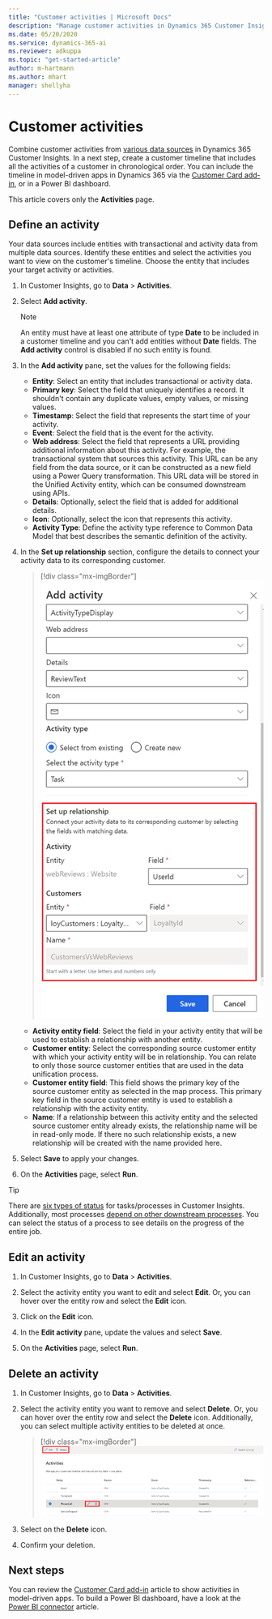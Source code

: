 ```yaml
---
title: "Customer activities | Microsoft Docs"
description: "Manage customer activities in Dynamics 365 Customer Insights and view them in customer timeline." 
ms.date: 05/20/2020
ms.service: dynamics-365-ai
ms.reviewer: adkuppa
ms.topic: "get-started-article"
author: m-hartmann
ms.author: mhart
manager: shellyha
---
```


# Customer activities

Combine customer activities from [various data sources](data-sources-list.md) in Dynamics 365 Customer Insights. In a next step, create a customer timeline that includes all the activities of a customer in chronological order. You can include the timeline in model-driven apps in Dynamics 365 via the [Customer Card add-in](pm-customer-card-addin.md), or in a Power BI dashboard.

This article covers only the **Activities** page.

## Define an activity

Your data sources include entities with transactional and activity data from multiple data sources. Identify these entities and select the activities you want to view on the customer's timeline. Choose the entity that includes your target activity or activities.

1. In Customer Insights, go to **Data** > **Activities**.

1. Select **Add activity**.

   > [!NOTE]
   > An entity must have at least one attribute of type **Date** to be included in a customer timeline and you can't add entities without **Date** fields. The **Add activity** control is disabled if no such entity is found.

1. In the **Add activity** pane, set the values for the following fields:

   - **Entity**: Select an entity that includes transactional or activity data.
   - **Primary key**: Select the field that uniquely identifies a record. It shouldn't contain any duplicate values, empty values, or missing values.
   - **Timestamp**: Select the field that represents the start time of your activity.
   - **Event**: Select the field that is the event for the activity.
   - **Web address**: Select the field that represents a URL providing additional information about this activity. For example, the transactional system that sources this activity. This URL can be any field from the data source, or it can be constructed as a new field using a Power Query transformation. This URL data will be stored in the Unified Activity entity, which can be consumed downstream using APIs.
   - **Details**: Optionally, select the field that is added for additional details.
   - **Icon**: Optionally, select the icon that represents this activity.
   - **Activity Type**: Define the activity type reference to Common Data Model that best describes the semantic definition of the activity.

1. In the **Set up relationship** section, configure the details to connect your activity data to its corresponding customer.

   > [!div class="mx-imgBorder"]
   > ![Define the entity relationship](media/activities-entities-define.png "Define the entity relationship")

    - **Activity entity field**: Select the field in your activity entity that will be used to establish a relationship with another entity.
    - **Customer entity**: Select the corresponding source customer entity with which your activity entity will be in relationship. You can relate to only those source customer entities that are used in the data unification process.
    - **Customer entity field**: This field shows the primary key of the source customer entity as selected in the map process. This primary key field in the source customer entity is used to establish a relationship with the activity entity.
    - **Name**: If a relationship between this activity entity and the selected source customer entity already exists, the relationship name will be in read-only mode. If there no such relationship exists, a new relationship will be created with the name provided here.

1. Select **Save** to apply your changes.

1. On the **Activities** page, select **Run**.

> [!TIP]
> There are [six types of status](pm-settings.md#status-types) for tasks/processes in Customer Insights. Additionally, most processes [depend on other downstream processes](pm-settings.md#refresh-policies). You can select the status of a process to see details on the progress of the entire job.

## Edit an activity

1. In Customer Insights, go to **Data** > **Activities**.

2. Select the activity entity you want to edit and select **Edit**. Or, you can hover over the entity row and select the **Edit** icon.

3. Click on the **Edit** icon.

4. In the **Edit activity** pane, update the values and select **Save**.

5. On the **Activities** page, select **Run**.

## Delete an activity

1. In Customer Insights, go to **Data** > **Activities**.

2. Select the activity entity you want to remove and select **Delete**. Or, you can hover over the entity row and select the **Delete** icon. Additionally, you can select multiple activity entities to be deleted at once.
   > [!div class="mx-imgBorder"]
   > ![Edit or delete the entity relationship](media/activities-entities-edit-delete.png "Edit or delete the entity relationship")

3. Select on the **Delete** icon.

4. Confirm your deletion.

## Next steps

You can review the [Customer Card add-in](pm-customer-card-addin.md) article to show activities in model-driven apps. To build a Power BI dashboard, have a look at the [Power BI connector](pm-connectors.md) article.
